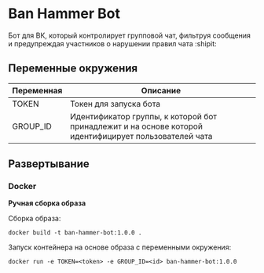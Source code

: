# Ban Hammer Bot

Бот для ВК, который контролирует групповой чат, фильтруя сообщения и предупреждая участников о нарушении правил чата :shipit:

## Переменные окружения

| Переменная  | Описание |
| ------------- | ------------- |
| TOKEN  | Токен для запуска бота  |
| GROUP_ID  | Идентификатор группы, к которой бот принадлежит и на основе которой идентифицирует пользователей чата  |

## Развертывание 

### Docker

**Ручная сборка образа**

Сборка образа:

```commandline
docker build -t ban-hammer-bot:1.0.0 .
```

Запуск контейнера на основе образа c переменными окружения:

```commandline
docker run -e TOKEN=<token> -e GROUP_ID=<id> ban-hammer-bot:1.0.0
```
